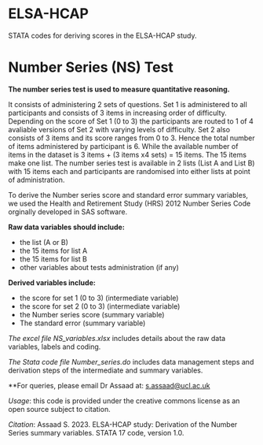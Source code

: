 # ELSA-HCAP
STATA codes for deriving scores in the ELSA-HCAP study.

# Number Series (NS) Test

**The number series test is used to measure quantitative reasoning.** 

It consists of administering 2 sets of questions. Set 1 is administered to all participants and consists of 3 items in increasing order of difficulty. Depending on the score of Set 1 (0 to 3) the participants are routed to 1 of 4 avaliable versions of Set 2 with varying levels of difficulty. Set 2 also consists of 3 items and its score ranges from 0 to 3. Hence the total number of items administered by participant is 6. While the available number of items in the dataset is 3 items + (3 items x4 sets) = 15 items. The 15 items make one list. The number series test is available in 2 lists (List A and List B) with 15 items each and participants are randomised into either lists at point of administration.   

To derive the Number series score and standard error summary variables, we used the Health and Retirement Study (HRS) 2012 Number Series Code orginally developed in SAS software.

**Raw data variables should include:**
* the list (A or B)
* the 15 items for list A 
* the 15 items for list B
* other variables about tests administration (if any)

**Derived variables include:**
* the score for set 1 (0 to 3) (intermediate variable)
* the score for set 2 (0 to 3) (intermediate variable)
* the Number series score (summary variable)
* The standard error (summary variable)

*The excel file NS_variables.xlsx* includes details about the raw data variables, labels and coding. 

*The Stata code file Number_series.do* includes data management steps and derivation steps of the intermediate and summary variables.

**For queries, please email Dr Assaad at: s.assaad@ucl.ac.uk

*Usage*: this code is provided under the creative commons license as an open source subject to citation.

*Citation*:  Assaad S. 2023. ELSA-HCAP study: Derivation of the Number Series summary variables. STATA 17 code, version 1.0. 






